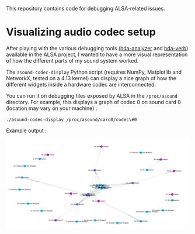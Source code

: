 This repository contains code for debugging ALSA-related issues.

# Visualizing audio codec setup

After playing with the various debugging tools
([hda-analyzer](https://www.alsa-project.org/main/index.php/HDA_Analyzer) and
[hda-verb](https://fossies.org/linux/alsa-tools/hda-verb/README)) available in
the ALSA project, I wanted to have a more visual representation of how the
different parts of my sound system worked.

The `asound-codec-display` Python script (requires NumPy, Matplotlib and
NetworkX, tested on a 4.13 kernel) can display a nice graph of how the
different widgets inside a hardware codec are interconnected.

You can run it on debugging files exposed by ALSA in the `/proc/asound`
directory. For example, this displays a graph of codec 0 on sound card 0
(location may vary on your machine) :

    ./asound-codec-display /proc/asound/card0/codec\#0

Example output :

![ALSA codec setup](.img/asound-graph.png)
